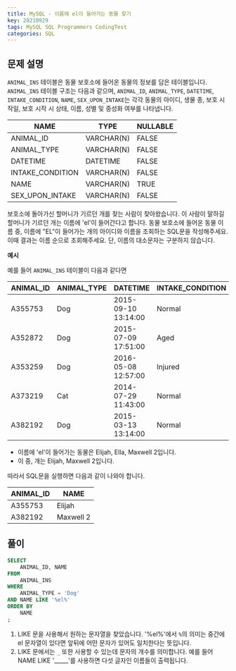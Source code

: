 ```yaml
---
title: MySQL - 이름에 el이 들어가는 동물 찾기  
key: 20210929  
tags: MySQL SQL Programmers CodingTest
categories: SQL
---
```


## 문제 설명

`ANIMAL_INS` 테이블은 동물 보호소에 들어온 동물의 정보를 담은 테이블입니다. `ANIMAL_INS` 테이블 구조는 다음과 같으며, `ANIMAL_ID`, `ANIMAL_TYPE`, `DATETIME`, `INTAKE_CONDITION`, `NAME`, `SEX_UPON_INTAKE`는 각각 동물의 아이디, 생물 종, 보호 시작일, 보호 시작 시 상태, 이름, 성별 및 중성화 여부를 나타냅니다.

|NAME|TYPE|NULLABLE|
|---|---|---|
|ANIMAL_ID|VARCHAR(N)|FALSE|
|ANIMAL_TYPE|VARCHAR(N)|FALSE|
|DATETIME|DATETIME|FALSE|
|INTAKE_CONDITION|VARCHAR(N)|FALSE|
|NAME|VARCHAR(N)|TRUE|
|SEX_UPON_INTAKE|VARCHAR(N)|FALSE|

보호소에 돌아가신 할머니가 기르던 개를 찾는 사람이 찾아왔습니다. 이 사람이 말하길 할머니가 기르던 개는 이름에 'el'이 들어간다고 합니다. 동물 보호소에 들어온 동물 이름 중, 이름에 "EL"이 들어가는 개의 아이디와 이름을 조회하는 SQL문을 작성해주세요. 이때 결과는 이름 순으로 조회해주세요. 단, 이름의 대소문자는 구분하지 않습니다.  

**예시**  

예를 들어 `ANIMAL_INS` 테이블이 다음과 같다면  

|ANIMAL_ID|ANIMAL_TYPE|DATETIME|INTAKE_CONDITION|NAME|SEX_UPON_INTAKE|
|--|--|--|--|--|--|
|A355753|Dog|2015-09-10 13:14:00|Normal|Elijah|Neutered Male|
|A352872|Dog|2015-07-09 17:51:00|Aged|Peanutbutter|Neutered Male|
|A353259|Dog|2016-05-08 12:57:00|Injured|Bj|Neutered Male|
|A373219|Cat|2014-07-29 11:43:00|Normal|Ella|Spayed Female|
|A382192|Dog|2015-03-13 13:14:00|Normal|Maxwell 2|Intact Male|

* 이름에 'el'이 들어가는 동물은 Elijah, Ella, Maxwell 2입니다.  
* 이 중, 개는 Elijah, Maxwell 2입니다.  

따라서 SQL문을 실행하면 다음과 같이 나와야 합니다.  

|ANIMAL_ID|NAME|
|--|--|
|A355753|Elijah|
|A382192|Maxwell 2|

## 풀이

~~~sql
SELECT
    ANIMAL_ID, NAME
FROM
    ANIMAL_INS
WHERE
    ANIMAL_TYPE = 'Dog'
AND NAME LIKE '%el%'
ORDER BY
    NAME
;
~~~

1. LIKE 문을 사용해서 원하는 문자열을 찾았습니다. '%el%'에서 `%`의 의미는 중간에 el 문자열이 있다면 앞뒤에 어떤 문자가 있어도 일치한다는 뜻입니다.  
2. LIKE 문에서는 `_` 또한 사용할 수 있는데 문자의 개수를 의미합니다. 예를 들어 NAME LIKE '_____'를 사용하면 다섯 글자인 이름들이 출력됩니다.  
